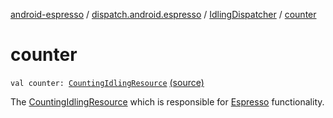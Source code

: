 [android-espresso](../../index.md) / [dispatch.android.espresso](../index.md) / [IdlingDispatcher](index.md) / [counter](./counter.md)

# counter

`val counter: `[`CountingIdlingResource`](https://developer.android.com/reference/androidx/test/androidx/test/espresso/idling/CountingIdlingResource.html) [(source)](https://github.com/RBusarow/Dispatch/tree/master/android-espresso/src/main/java/dispatch/android/espresso/IdlingDispatcher.kt#L39)

The [CountingIdlingResource](https://developer.android.com/reference/androidx/test/androidx/test/espresso/idling/CountingIdlingResource.html) which is responsible for [Espresso](https://developer.android.com/reference/androidx/test/androidx/test/espresso/Espresso.html) functionality.

